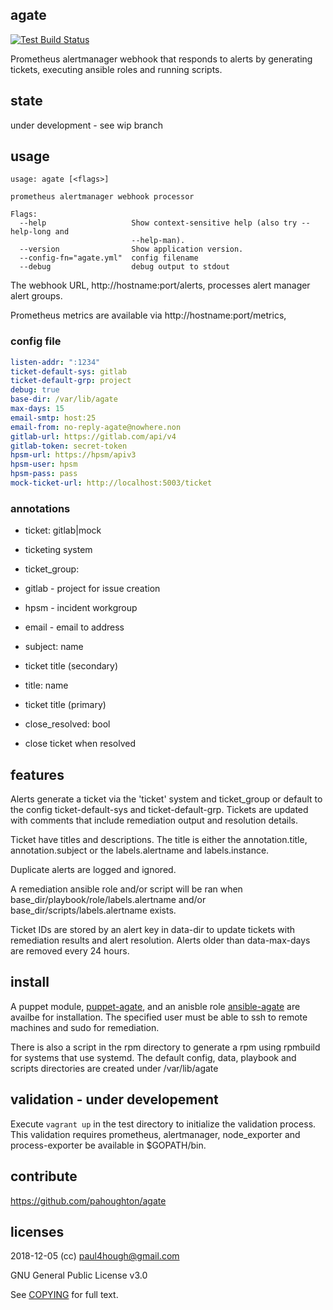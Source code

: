 ## agate

[![Test Build Status](https://travis-ci.org/pahoughton/agate.png)](https://travis-ci.org/pahoughton/agate)

Prometheus alertmanager webhook that responds to alerts by generating
tickets, executing ansible roles and running scripts.

## state

under development - see wip branch

## usage

```
usage: agate [<flags>]

prometheus alertmanager webhook processor

Flags:
  --help                   Show context-sensitive help (also try --help-long and
                           --help-man).
  --version                Show application version.
  --config-fn="agate.yml"  config filename
  --debug                  debug output to stdout
```

The webhook URL, http://hostname:port/alerts, processes alert manager
alert groups.

Prometheus metrics are available via http://hostname:port/metrics,

### config file

```yaml
listen-addr: ":1234"
ticket-default-sys: gitlab
ticket-default-grp: project
debug: true
base-dir: /var/lib/agate
max-days: 15
email-smtp: host:25
email-from: no-reply-agate@nowhere.non
gitlab-url: https://gitlab.com/api/v4
gitlab-token: secret-token
hpsm-url: https://hpsm/apiv3
hpsm-user: hpsm
hpsm-pass: pass
mock-ticket-url: http://localhost:5003/ticket
```

### annotations

* ticket: gitlab|mock

 * ticketing system

* ticket_group:

 * gitlab - project for issue creation
 * hpsm - incident workgroup
 * email - email to address

* subject: name

 * ticket title (secondary)

* title: name

 * ticket title (primary)

* close_resolved: bool

 * close ticket when resolved

## features

Alerts generate a ticket via the 'ticket' system and ticket_group or
default to the config ticket-default-sys and
ticket-default-grp. Tickets are updated with comments that include
remediation output and resolution details.

Ticket have titles and descriptions.  The title is either the
annotation.title, annotation.subject or the labels.alertname and
labels.instance.

Duplicate alerts are logged and ignored.

A remediation ansible role and/or script will be ran when
base_dir/playbook/role/labels.alertname and/or
base_dir/scripts/labels.alertname exists.

Ticket IDs are stored by an alert key in data-dir to update tickets with
remediation results and alert resolution. Alerts older than
data-max-days are removed every 24 hours.

## install

A puppet module,
[puppet-agate](https://github.com/pahoughton/puppet-agate), and an
anisble role
[ansible-agate](https://github.com/pahoughton/ansible-agate) are
availbe for installation. The specified user must be able to ssh to
remote machines and sudo for remediation.

There is also a script in the rpm directory to generate a rpm using
rpmbuild for systems that use systemd. The default config, data, playbook and
scripts directories are created under /var/lib/agate

## validation - under developement

Execute `vagrant up` in the test directory to initialize the
validation process. This validation requires prometheus, alertmanager,
node_exporter and process-exporter be available in $GOPATH/bin.

## contribute

https://github.com/pahoughton/agate

## licenses

2018-12-05 (cc) <paul4hough@gmail.com>

GNU General Public License v3.0

See [COPYING](../master/COPYING) for full text.
